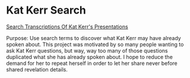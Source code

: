 # Kat Kerr Search
[Search Transcriptions Of Kat Kerr's Presentations](https://raw.githubusercontent.com/kenneth558/KatKerrSearch/main/Kat%20Kerr's%20Heaven%20Talks)

Purpose: Use search terms to discover what Kat Kerr may have already spoken about.  This project was motivated by so many people wanting to ask Kat Kerr questions, but way, way too many of those questions duplicated what she has already spoken about.  I hope to reduce the demand for her to repeat herself in order to let her share never before shared revelation details.

